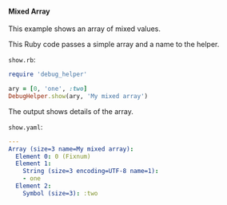 #### Mixed Array

This example shows an array of mixed values.

This Ruby code passes a simple array and a name to the helper.

```show.rb```:
```ruby
require 'debug_helper'

ary = [0, 'one', :two]
DebugHelper.show(ary, 'My mixed array')
```

The output shows details of the array.

```show.yaml```:
```yaml
---
Array (size=3 name=My mixed array):
  Element 0: 0 (Fixnum)
  Element 1:
    String (size=3 encoding=UTF-8 name=1):
    - one
  Element 2:
    Symbol (size=3): :two
```
